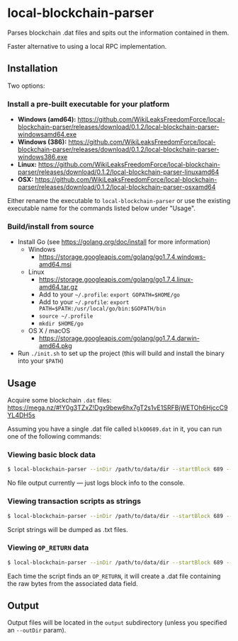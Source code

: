 
# local-blockchain-parser

Parses blockchain .dat files and spits out the information contained in them.

Faster alternative to using a local RPC implementation.

## Installation

Two options:

### Install a pre-built executable for your platform

- **Windows (amd64):** <https://github.com/WikiLeaksFreedomForce/local-blockchain-parser/releases/download/0.1.2/local-blockchain-parser-windowsamd64.exe>
- **Windows (386):** <https://github.com/WikiLeaksFreedomForce/local-blockchain-parser/releases/download/0.1.2/local-blockchain-parser-windows386.exe>
- **Linux:** <https://github.com/WikiLeaksFreedomForce/local-blockchain-parser/releases/download/0.1.2/local-blockchain-parser-linuxamd64>
- **OSX:** <https://github.com/WikiLeaksFreedomForce/local-blockchain-parser/releases/download/0.1.2/local-blockchain-parser-osxamd64>

Either rename the executable to `local-blockchain-parser` or use the existing executable name for the commands listed below under "Usage".

### Build/install from source

- Install Go (see <https://golang.org/doc/install> for more information)
    - Windows
        - <https://storage.googleapis.com/golang/go1.7.4.windows-amd64.msi>
    - Linux
        - <https://storage.googleapis.com/golang/go1.7.4.linux-amd64.tar.gz>
        - Add to your `~/.profile`: `export GOPATH=$HOME/go`
        - Add to your `~/.profile`: `export PATH=$PATH:/usr/local/go/bin:$GOPATH/bin`
        - `source ~/.profile`
        - `mkdir $HOME/go`
    - OS X / macOS
        - <https://storage.googleapis.com/golang/go1.7.4.darwin-amd64.pkg>
- Run `./init.sh` to set up the project (this will build and install the binary into your `$PATH`)


## Usage

Acquire some blockchain `.dat` files: <https://mega.nz/#!Y0g3TZxZ!Dgx9bew6hx7gT2s1vE1SRFBjWETOh6HjccC9YL4DH5s>

Assuming you have a single .dat file called `blk00689.dat` in it, you can run one of the following commands:

### Viewing basic block data

```sh
$ local-blockchain-parser --inDir /path/to/data/dir --startBlock 689 --endBlock 689 blockdata
```

No file output currently — just logs block info to the console.

### Viewing transaction scripts as strings

```sh
$ local-blockchain-parser --inDir /path/to/data/dir --startBlock 689 --endBlock 689 scripts
```

Script strings will be dumped as .txt files.

### Viewing `OP_RETURN` data

```sh
$ local-blockchain-parser --inDir /path/to/data/dir --startBlock 689 --endBlock 689 opreturns
```

Each time the script finds an `OP_RETURN`, it will create a .dat file containing the raw bytes from the associated data field.

## Output

Output files will be located in the `output` subdirectory (unless you specified an `--outDir` param).

